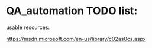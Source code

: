 # QA_automation TODO list:


usable resources:

https://msdn.microsoft.com/en-us/library/c02as0cs.aspx
